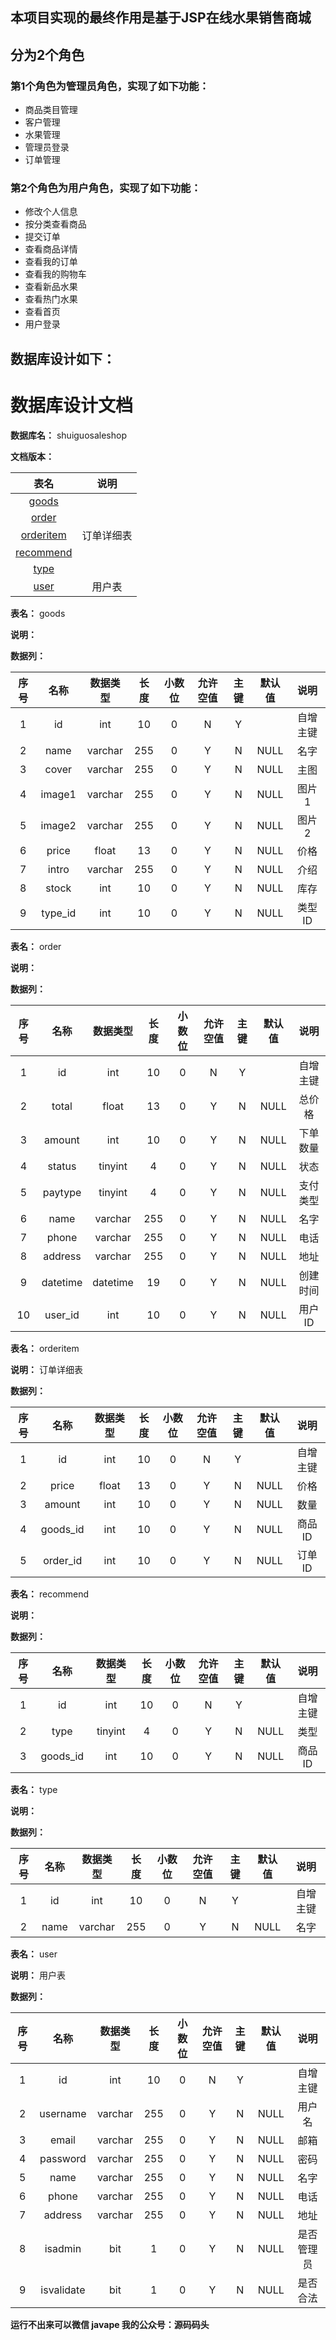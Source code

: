 ## 本项目实现的最终作用是基于JSP在线水果销售商城
## 分为2个角色
### 第1个角色为管理员角色，实现了如下功能：
 - 商品类目管理
 - 客户管理
 - 水果管理
 - 管理员登录
 - 订单管理
### 第2个角色为用户角色，实现了如下功能：
 - 修改个人信息
 - 按分类查看商品
 - 提交订单
 - 查看商品详情
 - 查看我的订单
 - 查看我的购物车
 - 查看新品水果
 - 查看热门水果
 - 查看首页
 - 用户登录
## 数据库设计如下：
# 数据库设计文档

**数据库名：** shuiguosaleshop

**文档版本：** 


| 表名                  | 说明       |
| :---: | :---: |
| [goods](#goods) |  |
| [order](#order) |  |
| [orderitem](#orderitem) | 订单详细表 |
| [recommend](#recommend) |  |
| [type](#type) |  |
| [user](#user) | 用户表 |

**表名：** <a id="goods">goods</a>

**说明：** 

**数据列：**

| 序号 | 名称 | 数据类型 |  长度  | 小数位 | 允许空值 | 主键 | 默认值 | 说明 |
| :---: | :---: | :---: | :---: | :---: | :---: | :---: | :---: | :---: |
|  1   | id |   int   | 10 |   0    |    N     |  Y   |       | 自增主键  |
|  2   | name |   varchar   | 255 |   0    |    Y     |  N   |   NULL    | 名字  |
|  3   | cover |   varchar   | 255 |   0    |    Y     |  N   |   NULL    | 主图  |
|  4   | image1 |   varchar   | 255 |   0    |    Y     |  N   |   NULL    | 图片1  |
|  5   | image2 |   varchar   | 255 |   0    |    Y     |  N   |   NULL    | 图片2  |
|  6   | price |   float   | 13 |   0    |    Y     |  N   |   NULL    | 价格  |
|  7   | intro |   varchar   | 255 |   0    |    Y     |  N   |   NULL    | 介绍  |
|  8   | stock |   int   | 10 |   0    |    Y     |  N   |   NULL    | 库存  |
|  9   | type_id |   int   | 10 |   0    |    Y     |  N   |   NULL    | 类型ID  |

**表名：** <a id="order">order</a>

**说明：** 

**数据列：**

| 序号 | 名称 | 数据类型 |  长度  | 小数位 | 允许空值 | 主键 | 默认值 | 说明 |
| :---: | :---: | :---: | :---: | :---: | :---: | :---: | :---: | :---: |
|  1   | id |   int   | 10 |   0    |    N     |  Y   |       | 自增主键  |
|  2   | total |   float   | 13 |   0    |    Y     |  N   |   NULL    | 总价格  |
|  3   | amount |   int   | 10 |   0    |    Y     |  N   |   NULL    | 下单数量  |
|  4   | status |   tinyint   | 4 |   0    |    Y     |  N   |   NULL    | 状态  |
|  5   | paytype |   tinyint   | 4 |   0    |    Y     |  N   |   NULL    | 支付类型  |
|  6   | name |   varchar   | 255 |   0    |    Y     |  N   |   NULL    | 名字  |
|  7   | phone |   varchar   | 255 |   0    |    Y     |  N   |   NULL    | 电话  |
|  8   | address |   varchar   | 255 |   0    |    Y     |  N   |   NULL    | 地址  |
|  9   | datetime |   datetime   | 19 |   0    |    Y     |  N   |   NULL    | 创建时间  |
|  10   | user_id |   int   | 10 |   0    |    Y     |  N   |   NULL    | 用户ID  |

**表名：** <a id="orderitem">orderitem</a>

**说明：** 订单详细表

**数据列：**

| 序号 | 名称 | 数据类型 |  长度  | 小数位 | 允许空值 | 主键 | 默认值 | 说明 |
| :---: | :---: | :---: | :---: | :---: | :---: | :---: | :---: | :---: |
|  1   | id |   int   | 10 |   0    |    N     |  Y   |       | 自增主键  |
|  2   | price |   float   | 13 |   0    |    Y     |  N   |   NULL    | 价格  |
|  3   | amount |   int   | 10 |   0    |    Y     |  N   |   NULL    | 数量  |
|  4   | goods_id |   int   | 10 |   0    |    Y     |  N   |   NULL    | 商品ID  |
|  5   | order_id |   int   | 10 |   0    |    Y     |  N   |   NULL    | 订单ID  |

**表名：** <a id="recommend">recommend</a>

**说明：** 

**数据列：**

| 序号 | 名称 | 数据类型 |  长度  | 小数位 | 允许空值 | 主键 | 默认值 | 说明 |
| :---: | :---: | :---: | :---: | :---: | :---: | :---: | :---: | :---: |
|  1   | id |   int   | 10 |   0    |    N     |  Y   |       | 自增主键  |
|  2   | type |   tinyint   | 4 |   0    |    Y     |  N   |   NULL    | 类型  |
|  3   | goods_id |   int   | 10 |   0    |    Y     |  N   |   NULL    | 商品ID  |

**表名：** <a id="type">type</a>

**说明：** 

**数据列：**

| 序号 | 名称 | 数据类型 |  长度  | 小数位 | 允许空值 | 主键 | 默认值 | 说明 |
| :---: | :---: | :---: | :---: | :---: | :---: | :---: | :---: | :---: |
|  1   | id |   int   | 10 |   0    |    N     |  Y   |       | 自增主键  |
|  2   | name |   varchar   | 255 |   0    |    Y     |  N   |   NULL    | 名字  |

**表名：** <a id="user">user</a>

**说明：** 用户表

**数据列：**

| 序号 | 名称 | 数据类型 |  长度  | 小数位 | 允许空值 | 主键 | 默认值 | 说明 |
| :---: | :---: | :---: | :---: | :---: | :---: | :---: | :---: | :---: |
|  1   | id |   int   | 10 |   0    |    N     |  Y   |       | 自增主键  |
|  2   | username |   varchar   | 255 |   0    |    Y     |  N   |   NULL    | 用户名  |
|  3   | email |   varchar   | 255 |   0    |    Y     |  N   |   NULL    | 邮箱  |
|  4   | password |   varchar   | 255 |   0    |    Y     |  N   |   NULL    | 密码  |
|  5   | name |   varchar   | 255 |   0    |    Y     |  N   |   NULL    | 名字  |
|  6   | phone |   varchar   | 255 |   0    |    Y     |  N   |   NULL    | 电话  |
|  7   | address |   varchar   | 255 |   0    |    Y     |  N   |   NULL    | 地址  |
|  8   | isadmin |   bit   | 1 |   0    |    Y     |  N   |   NULL    | 是否管理员  |
|  9   | isvalidate |   bit   | 1 |   0    |    Y     |  N   |   NULL    | 是否合法  |

**运行不出来可以微信 javape 我的公众号：源码码头**
